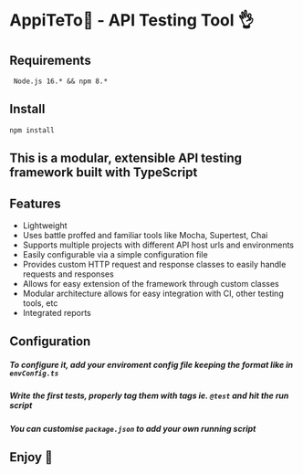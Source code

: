 # AppiTeTo🍴 - API Testing Tool 👌
## Requirements 
``` Node.js 16.* && npm 8.*```
## Install  
``` npm install ```
## This is a modular, extensible API testing framework built with TypeScript
## Features
- Lightweight
- Uses battle proffed and familiar tools like Mocha, Supertest, Chai
- Supports multiple projects with different API host urls and environments
- Easily configurable via a simple configuration file
- Provides custom HTTP request and response classes to easily handle requests and responses
- Allows for easy extension of the framework through custom classes
- Modular architecture allows for easy integration with CI, other testing tools, etc
- Integrated reports

## Configuration
##### To configure it, add your enviroment config file keeping the format like in ``` envConfig.ts ```
##### Write the first tests, properly tag them with tags ie. ```@test``` and hit the run script
##### You can customise ```package.json``` to add your own running script

## Enjoy 👋
